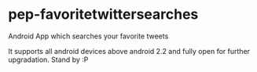 pep-favoritetwittersearches
===========================

Android App which searches your favorite tweets

It supports all android devices above android 2.2 and fully open for further upgradation. Stand by :P

